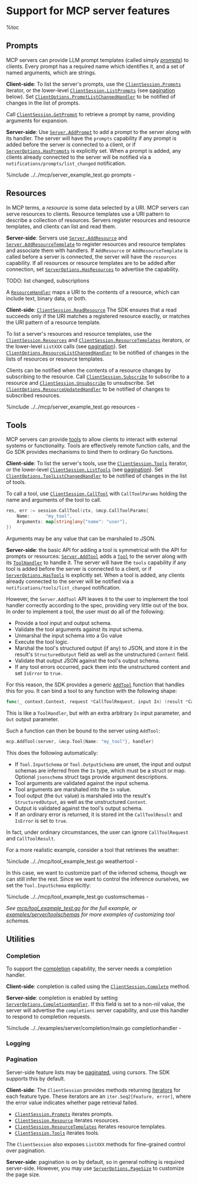 # Support for MCP server features

%toc

## Prompts

MCP servers can provide LLM prompt templates (called simply
[_prompts_](https://modelcontextprotocol.io/specification/2025-06-18/server/prompts))
to clients. Every prompt has a required name which identifies it, and a set of
named arguments, which are strings.

**Client-side**: To list the server's prompts, use the 
[`ClientSession.Prompts`](https://pkg.go.dev/github.com/modelcontextprotocol/go-sdk/mcp#ClientSession.Prompts)
iterator, or the lower-level
[`ClientSession.ListPrompts`](https://pkg.go.dev/github.com/modelcontextprotocol/go-sdk/mcp#ClientSession.ListPrompts)
(see [pagination](#pagination) below). Set
[`ClientOptions.PromptListChangedHandler`](https://pkg.go.dev/github.com/modelcontextprotocol/go-sdk/mcp#ClientOptions.PromptListChangedHandler)
to be notified of changes in the list of prompts.

Call
[`ClientSession.GetPrompt`](https://pkg.go.dev/github.com/modelcontextprotocol/go-sdk/mcp#ClientSession.GetPrompt)
to retrieve a prompt by name, providing arguments for expansion. 

**Server-side**: Use
[`Server.AddPrompt`](https://pkg.go.dev/github.com/modelcontextprotocol/go-sdk/mcp#Server.AddPrompt)
to add a prompt to the server along with its handler.
The server will have the `prompts` capability if any prompt is added before the
server is connected to a client, or if
[`ServerOptions.HasPrompts`](https://pkg.go.dev/github.com/modelcontextprotocol/go-sdk/mcp#ServerOptions.HasPrompts)
is explicitly set. When a prompt is added, any clients already connected to the
server will be notified via a `notifications/prompts/list_changed`
notification.

%include ../../mcp/server_example_test.go prompts -

## Resources

In MCP terms, a _resource_ is some data selected by a URI.
MCP servers can serve resources to clients.
Resource templates use a URI pattern to describe a collection of resources.
Servers register resources and resource templates, and clients can list and read them.

**Server-side**:
Servers use
[`Server.AddResource`](https://pkg.go.dev/github.com/modelcontextprotocol/go-sdk/mcp#Server.AddResource)
and
[`Server.AddResourceTemplate`](https://pkg.go.dev/github.com/modelcontextprotocol/go-sdk/mcp#Server.AddResourceTemplate)
to register resources and resource templates and associate them with handlers.
If `AddResource` or `AddResourceTemplate` is called before a server is connected, the server will have the
`resources` capability.
If all resources or resource templates are to be added after connection, set
[`ServerOptions.HasResources`](https://pkg.go.dev/github.com/modelcontextprotocol/go-sdk/mcp#ServerOptions.HasResources)
to advertise the capability.

TODO: list changed, subscriptions

A
[`ResourceHandler`](https://pkg.go.dev/github.com/modelcontextprotocol/go-sdk/mcp#ResourceHandler)
maps a URI to the contents of a resource, which can include text, binary data,
or both. 


**Client-side**:
[`ClientSession.ReadResource`](https://pkg.go.dev/github.com/modelcontextprotocol/go-sdk/mcp#ClientSession.ReadResource)
The SDK ensures that a read succeeds only if the URI matches a registered resource exactly,
or matches the URI pattern of a resource template.

To list a server's resources and resource templates, use the 
[`ClientSession.Resources`](https://pkg.go.dev/github.com/modelcontextprotocol/go-sdk/mcp#ClientSession.Resources)
and
[`ClientSession.ResourceTemplates`](https://pkg.go.dev/github.com/modelcontextprotocol/go-sdk/mcp#ClientSession.ResourceTemplates)
iterators, or the lower-level `ListXXX` calls (see [pagination](#pagination)).
Set
[`ClientOptions.ResourceListChangedHandler`](https://pkg.go.dev/github.com/modelcontextprotocol/go-sdk/mcp#ClientOptions.ResourceListChangedHandler)
to be notified of changes in the lists of resources or resource templates.

Clients can be notified when the contents of a resource changes by subscribing to the resource.
Call
[`ClientSession.Subscribe`](https://pkg.go.dev/github.com/modelcontextprotocol/go-sdk/mcp#ClientSession.Subscribe)
to subscribe to a resource
and
[`ClientSession.Unsubscribe`](https://pkg.go.dev/github.com/modelcontextprotocol/go-sdk/mcp#ClientSession.Unsubscribe)
to unsubscribe.
Set
[`ClientOptions.ResourceUpdatedHandler`](https://pkg.go.dev/github.com/modelcontextprotocol/go-sdk/mcp#ClientOptions.ResourceUpdatedHandler)
to be notified of changes to subscribed resources.

%include ../../mcp/server_example_test.go resources -

## Tools

MCP servers can provide
[tools](https://modelcontextprotocol.io/specification/2025-06-18/server/tools)
to allow clients to interact with external systems or functionality. Tools are
effectively remote function calls, and the Go SDK provides mechanisms to bind
them to ordinary Go functions.

**Client-side**: To list the server's tools, use the
[`ClientSession.Tools`](https://pkg.go.dev/github.com/modelcontextprotocol/go-sdk/mcp#ClientSession.Tools)
iterator, or the lower-level
[`ClientSession.ListTools`](https://pkg.go.dev/github.com/modelcontextprotocol/go-sdk/mcp#ClientSession.ListTools)
(see [pagination](#pagination)). Set
[`ClientOptions.ToolListChangedHandler`](https://pkg.go.dev/github.com/modelcontextprotocol/go-sdk/mcp#ClientOptions.ToolListChangedHandler)
to be notified of changes in the list of tools.

To call a tool, use
[`ClientSession.CallTool`](https://pkg.go.dev/github.com/modelcontextprotocol/go-sdk/mcp#ClientSession.CallTool)
with `CallToolParams` holding the name and arguments of the tool to call.

```go
res, err := session.CallTool(ctx, &mcp.CallToolParams{
	Name:      "my_tool",
	Arguments: map[string]any{"name": "user"},
})
```

Arguments may be any value that can be marshaled to JSON.

**Server-side**: the basic API for adding a tool is symmetrical with the API
for prompts or resources:
[`Server.AddTool`](https://pkg.go.dev/github.com/modelcontextprotocol/go-sdk/mcp#Server.AddTool)
adds a
[`Tool`](https://pkg.go.dev/github.com/modelcontextprotocol/go-sdk/mcp#Tool) to
the server along with its
[`ToolHandler`](https://pkg.go.dev/github.com/modelcontextprotocol/go-sdk/mcp#ToolHandler)
to handle it. The server will have the `tools` capability if any tool is added
before the server is connected to a client, or if
[`ServerOptions.HasTools`](https://pkg.go.dev/github.com/modelcontextprotocol/go-sdk/mcp#ServerOptions.HasPrompts)
is explicitly set. When a tool is added, any clients already connected to the
server will be notified via a `notifications/tools/list_changed` notification.

However, the `Server.AddTool` API leaves it to the user to implement the tool
handler correctly according to the spec, providing very little out of the box.
In order to implement a tool, the user must do all of the following:

- Provide a tool input and output schema.
- Validate the tool arguments against its input schema.
- Unmarshal the input schema into a Go value
- Execute the tool logic.
- Marshal the tool's structured output (if any) to JSON, and store it in the
  result's `StructuredOutput` field as well as the unstructured `Content` field.
- Validate that output JSON against the tool's output schema.
- If any tool errors occurred, pack them into the unstructured content and set
  `IsError` to `true.`

For this reason, the SDK provides a generic
[`AddTool`](https://pkg.go.dev/github.com/modelcontextprotocol/go-sdk/mcp#AddTool)
function that handles this for you. It can bind a tool to any function with the
following shape:

```go
func(_ context.Context, request *CallToolRequest, input In) (result *CallToolResult, output Out, _ error)
```

This is like a `ToolHandler`, but with an extra arbitrary `In` input parameter,
and `Out` output parameter.

Such a function can then be bound to the server using `AddTool`:

```go
mcp.AddTool(server, &mcp.Tool{Name: "my_tool"}, handler)
```

This does the following automatically:

- If `Tool.InputSchema` or `Tool.OutputSchema` are unset, the input and output
  schemas are inferred from the `In` type, which must be a struct or map.
  Optional `jsonschema` struct tags provide argument descriptions.
- Tool arguments are validated against the input schema.
- Tool arguments are marshaled into the `In` value.
- Tool output (the `Out` value) is marshaled into the result's
  `StructuredOutput`, as well as the unstructured `Content`.
- Output is validated against the tool's output schema.
- If an ordinary error is returned, it is stored int the `CallToolResult` and
  `IsError` is set to `true`.

In fact, under ordinary circumstances, the user can ignore `CallToolRequest`
and `CallToolResult`.

For a more realistic example, consider a tool that retrieves the weather:

%include ../../mcp/tool_example_test.go weathertool -

In this case, we want to customize part of the inferred schema, though we can
still infer the rest. Since we want to control the inference ourselves, we set
the `Tool.InputSchema` explicitly:

%include ../../mcp/tool_example_test.go customschemas -

_See [mcp/tool_example_test.go](../mcp/tool_example_test.go) for the full
example, or [examples/server/toolschemas](examples/server/toolschemas/main.go)
for more examples of customizing tool schemas._

## Utilities

### Completion

To support the
[completion](https://modelcontextprotocol.io/specification/2025-06-18/server/utilities/completion)
capability, the server needs a completion handler.

**Client-side**: completion is called using the
[`ClientSession.Complete`](https://pkg.go.dev/github.com/modelcontextprotocol/go-sdk/mcp#ClientSession.Complete)
method.

**Server-side**: completion is enabled by setting
[`ServerOptions.CompletionHandler`](https://pkg.go.dev/github.com/modelcontextprotocol/go-sdk/mcp#ServerOptions.CompletionHandler).
If this field is set to a non-nil value, the server will advertise the
`completions` server capability, and use this handler to respond to completion
requests.

%include ../../examples/server/completion/main.go completionhandler -

### Logging

<!-- TODO -->

### Pagination

Server-side feature lists may be
[paginated](https://modelcontextprotocol.io/specification/2025-06-18/server/utilities/pagination),
using cursors. The SDK supports this by default.

**Client-side**: The `ClientSession` provides methods returning
[iterators](https://go.dev/blog/range-functions) for each feature type.
These iterators are an `iter.Seq2[Feature, error]`, where the error value
indicates whether page retrieval failed.

- [`ClientSession.Prompts`](https://pkg.go.dev/github.com/modelcontextprotocol/go-sdk/mcp#ClientSession.Prompts)
  iterates prompts.
- [`ClientSession.Resource`](https://pkg.go.dev/github.com/modelcontextprotocol/go-sdk/mcp#ClientSession.Resource)
  iterates resources.
- [`ClientSession.ResourceTemplates`](https://pkg.go.dev/github.com/modelcontextprotocol/go-sdk/mcp#ClientSession.ResourceTemplates)
  iterates resource templates.
- [`ClientSession.Tools`](https://pkg.go.dev/github.com/modelcontextprotocol/go-sdk/mcp#ClientSession.Tools)
  iterates tools.

The `ClientSession` also exposes `ListXXX` methods for fine-grained control
over pagination.

**Server-side**: pagination is on by default, so in general nothing is required
server-side. However, you may use
[`ServerOptions.PageSize`](https://pkg.go.dev/github.com/modelcontextprotocol/go-sdk/mcp#ServerOptions.PageSize)
to customize the page size.
